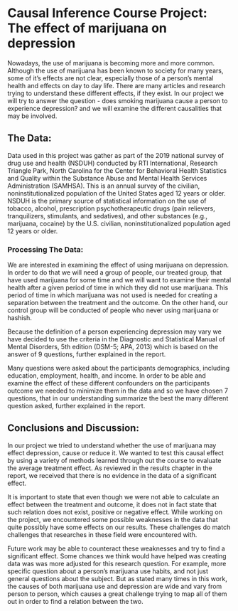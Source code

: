 # Causal Inference Course Project: The effect of marijuana on depression

Nowadays, the use of marijuana is becoming more and more common. Although the use
of marijuana has been known to society for many years, some of it’s effects are not clear,
especially those of a person’s mental health and effects on day to day life. There are many
articles and research trying to understand these different effects, if they exist. In our project
we will try to answer the question - does smoking marijuana cause a person to experience
depression? and we will examine the different causalities that may be involved.

## The Data:
Data used in this project was gather as part of the 2019 national survey of drug use and health
(NSDUH) conducted by RTI International, Research Triangle Park, North Carolina for the Center for Behavioral Health Statistics and Quality within the Substance Abuse and Mental Health
Services Administration (SAMHSA). This is an annual survey of the civilian, noninstitutionalized population of the United States
aged 12 years or older. NSDUH is the primary source of statistical information on the use of
tobacco, alcohol, prescription psychotherapeutic drugs (pain relievers, tranquilizers, stimulants,
and sedatives), and other substances (e.g., marijuana, cocaine) by the U.S. civilian, noninstitutionalized population aged 12 years or older.

### Processing The Data:
We are interested in examining the effect of using marijuana on depression. In order to do that
we will need a group of people, our treated group, that have used marijuana for some time and we
will want to examine their mental health after a given period of time in which they did not use
marijuana. This period of time in which marijuana was not used is needed for creating a separation
between the treatment and the outcome. On the other hand, our control group will be conducted
of people who never using marijuana or hashish.

Because the definition of a person experiencing depression may vary we have decided to use the criteria in the Diagnostic and Statistical Manual of
Mental Disorders, 5th edition (DSM-5; APA, 2013) which is based on the answer of 9 questions, further explained in the report.

Many questions were asked about the participants demographics, including education, employment,
health, and income. In order to be able and examine the effect of these different confounders on the
participants outcome we needed to minimize them in the data and so we have chosen 7 questions,
that in our understanding summarize the best the many different question asked, further explained in the report.

## Conclusions and Discussion:
In our project we tried to understand whether the use of marijuana may effect depression, cause or
reduce it. We wanted to test this causal effect by using a variety
of methods learned through out the course to evaluate the average treatment effect. As reviewed
in the results chapter in the report, we received that there is no evidence in the data of a significant effect.

It is important to state that even though we were not able to calculate an effect between the
treatment and outcome, it does not in fact state that such relation does not exist, positive or
negative effect. While working on the project, we encountered some possible weaknesses in the
data that quite possibly have some effects on our results. These challenges do match challenges
that researches in these field were encountered with.

Future work may be able to counteract these weaknesses and try to find a significant effect.
Some chances we think would have helped was creating data was was more adjusted for this
research question. For example, more specific question about a person’s marijuana use habits, and
not just general questions about the subject. But as stated many times in this work, the causes of
both marijuana use and depression are wide and vary from person to person, which causes a great
challenge trying to map all of them out in order to find a relation between the two.
